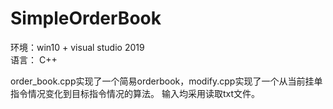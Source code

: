 # SimpleOrderBook

环境：win10 + visual studio 2019  
语言： C++


order_book.cpp实现了一个简易orderbook，modify.cpp实现了一个从当前挂单指令情况变化到目标指令情况的算法。
输入均采用读取txt文件。
